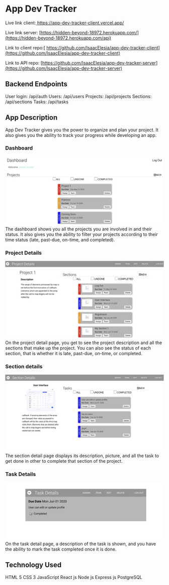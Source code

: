 # App Dev Tracker

Live link client:[ https://app-dev-tracker-client.vercel.app/
](https://app-dev-tracker-client.vercel.app/)

Live link server: [https://hidden-beyond-18972.herokuapp.com/](https://hidden-beyond-18972.herokuapp.com/api)

Link to client repo:[ https://github.com/IsaacElesia/app-dev-tracker-client](https://github.com/IsaacElesia/app-dev-tracker-client)

Link to API repo: [https://github.com/IsaacElesia/app-dev-tracker-server](https://github.com/IsaacElesia/app-dev-tracker-server)

## Backend Endpoints

User login: /api/auth
Users: /api/users
Projects: /api/projects
Sections: /api/sections
Tasks: /api/tasks

## App Description

App Dev Tracker gives you the power to organize and plan your
project. It also gives you the ability to track your progress while developing an app.

### Dashboard

![Dashboard](/public/img/app-pics/dashboard.jpg) The dashboard shows you all the projects you are involved in and their status. It also gives you the ability to filter your projects according to their time status (late, past-due, on-time, and completed).

### Project Details

![Project Details](/public/img/app-pics/projectsDetails.jpg) On the project detail page, you get to see the project description and all the sections that make up the project. You can also see the status of each section, that is whether it is late, past-due, on-time, or completed.

### Section details

![Section details](/public/img/app-pics/sectionDetails.jpg) The section detail page displays its description, picture, and all the task to get done in other to complete that section of the project.

### Task Details

![Task Details](/public/img/app-pics/taskDetails.jpg)
On the task detail page, a description of the task is shown, and you have the ability to mark the task completed once it is done.

## Technology Used

HTML 5
CSS 3
JavaScript
React js
Node js
Express js
PostgreSQL
